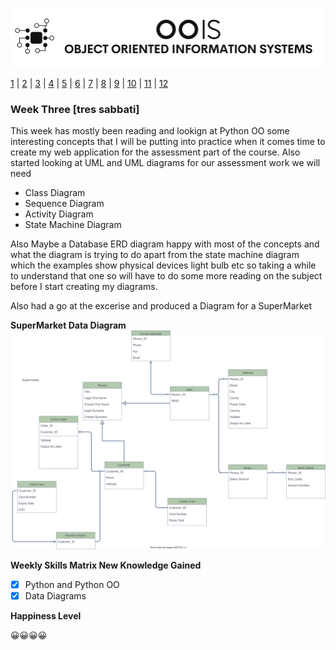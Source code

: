 ![Logo](Image/LogoW.png)

[1](/MyPortfolio/OOIS/Unit01.html) | [2](/MyPortfolio/OOIS/Unit02.html) | [3](/MyPortfolio/OOIS/Unit03.html) | [4](/MyPortfolio/OOIS/Unit04.html) | [5](/MyPortfolio/OOIS/Unit05.html) | [6](/MyPortfolio/OOIS/Unit06.html) | [7](/MyPortfolio/OOIS/Unit07.html) | [8](/MyPortfolio/OOIS/Unit08.html) | [9](/MyPortfolio/OOIS/Unit09.html) | [10](/MyPortfolio/OOIS/Unit10.html) | [11](/MyPortfolio/OOIS/Unit11.html) | [12](/MyPortfolio/OOIS/Unit12.html)

### Week Three [tres sabbati]

This week has mostly been reading and lookign at Python OO some interesting concepts that I will be putting into practice when it comes time to create my web application for the assessment part of the course. Also started looking at UML and UML diagrams for our assessment work we will need

- Class Diagram
- Sequence Diagram
- Activity Diagram
- State Machine Diagram

Also Maybe a Database ERD diagram happy with most of the concepts and what the diagram is trying to do apart from the state machine diagram which the examples show physical devices light bulb etc so taking a while to understand that one so will have to do some more reading on the subject before I start creating my diagrams.

Also had a go at the excerise and produced a Diagram for a SuperMarket 

**SuperMarket Data Diagram**
![SuperMarket](Image/SuperMarket.svg)

**Weekly Skills Matrix New Knowledge Gained**

- [x] Python and Python OO
- [X] Data Diagrams

**Happiness Level**

😀😀😀😀

